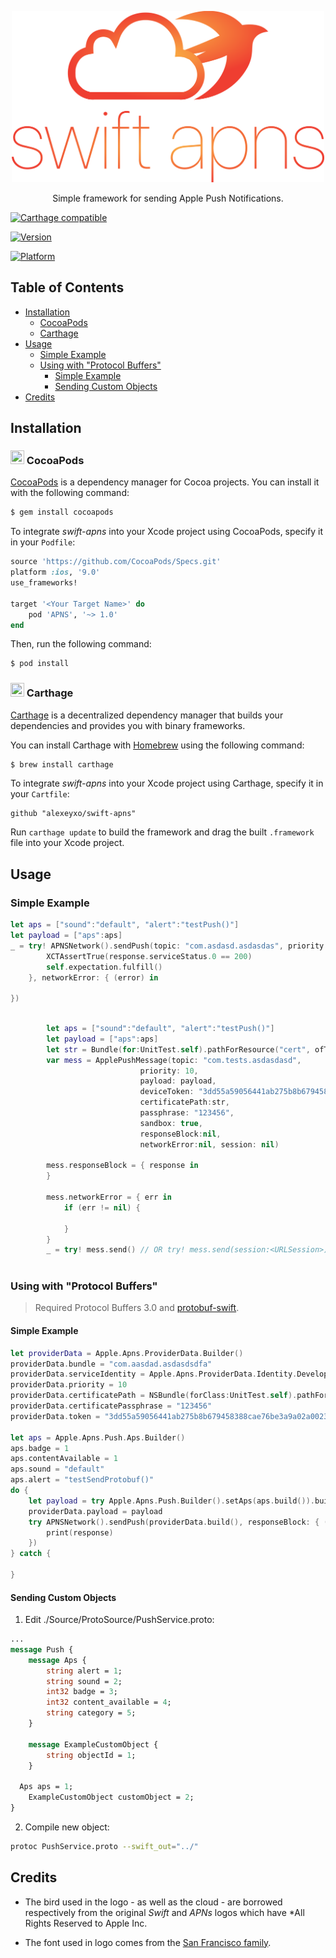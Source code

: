 <p align="center">
  <a href="">
    <img alt="Logo" src="https://raw.githubusercontent.com/alexeyxo/swift-apns/master/logo.png" width="500px">
  </a>
</p>

<p align="center">
   Simple framework for sending Apple Push Notifications.
</p>

<p align="center">

  <a href="https://github.com/Carthage/Carthage"><img alt="Carthage compatible" src="https://img.shields.io/badge/Carthage-compatible-4BC51D.svg?style=flat"></a>

  <a href="http://cocoapods.org/?q=APNS"><img alt="Version" src="http://img.shields.io/cocoapods/v/APNS.svg"></a>

  <a href="http://cocoapods.org/?q=APNS"><img alt="Platform" src="http://img.shields.io/cocoapods/p/APNS.svg"></a>

</p>

## Table of Contents

- [Installation](#installation)
  - [CocoaPods](#-cocoapods)
  - [Carthage](#-carthage)
- [Usage](#usage)
  - [Simple Example](#simple-example)
  - [Using with "Protocol Buffers"](#using-with-protocol-buffers)
    - [Simple Example](#simple-example-1)
    - [Sending Custom Objects](#sending-custom-objects)
- [Credits](#credits)

## Installation

### <img src="https://avatars3.githubusercontent.com/u/1189714" width="22" height="22"> CocoaPods

[CocoaPods](http://cocoapods.org) is a dependency manager for Cocoa projects. You can install it with the following command:

```bash
$ gem install cocoapods
```

To integrate *swift-apns* into your Xcode project using CocoaPods, specify it in your `Podfile`:

```ruby
source 'https://github.com/CocoaPods/Specs.git'
platform :ios, '9.0'
use_frameworks!

target '<Your Target Name>' do
    pod 'APNS', '~> 1.0'
end
```

Then, run the following command:

```bash
$ pod install
```

### <img src="https://cloud.githubusercontent.com/assets/432536/5252404/443d64f4-7952-11e4-9d26-fc5cc664cb61.png" width="22" height="22"> Carthage

[Carthage](https://github.com/Carthage/Carthage) is a decentralized dependency manager that builds your dependencies and provides you with binary frameworks.

You can install Carthage with [Homebrew](http://brew.sh/) using the following command:

```bash
$ brew install carthage
```

To integrate *swift-apns* into your Xcode project using Carthage, specify it in your `Cartfile`:

```ogdl
github "alexeyxo/swift-apns"
```

Run `carthage update` to build the framework and drag the built `.framework` file into your Xcode project.


## Usage

### Simple Example

```swift
let aps = ["sound":"default", "alert":"testPush()"]
let payload = ["aps":aps]
_ = try! APNSNetwork().sendPush(topic: "com.asdasd.asdasdas", priority: 10, payload: payload, deviceToken: "3dd55a59056441ab275b8b679458388cae76be3a9a02a00234388e50fe91f2fe", certificatePath: Bundle(for:UnitTest.self).pathForResource("push", ofType: "p12")!, passphrase: "123456", sandbox: true, responseBlock: { (response) in
        XCTAssertTrue(response.serviceStatus.0 == 200)
        self.expectation.fulfill()
    }, networkError: { (error) in
        
})
```

```swift
        
        let aps = ["sound":"default", "alert":"testPush()"]
        let payload = ["aps":aps]
        let str = Bundle(for:UnitTest.self).pathForResource("cert", ofType: "p12")!
        var mess = ApplePushMessage(topic: "com.tests.asdasdasd",
                             priority: 10,
                             payload: payload,
                             deviceToken: "3dd55a59056441ab275b8b679458388cae76be3a9a02a00234388e50fe91f2fe",
                             certificatePath:str,
                             passphrase: "123456",
                             sandbox: true,
                             responseBlock:nil,
                             networkError:nil, session: nil)
        
        mess.responseBlock = { response in
        }
        
        mess.networkError = { err in
            if (err != nil) {

            }
        }
        _ = try! mess.send() // OR try! mess.send(session:<URLSession>) 
        

```

### Using with "Protocol Buffers"

> Required Protocol Buffers 3.0 and [protobuf-swift](https://github.com/alexeyxo/protobuf-swift).

#### Simple Example
```swift
let providerData = Apple.Apns.ProviderData.Builder()
providerData.bundle = "com.aasdad.asdasdsdfa"
providerData.serviceIdentity = Apple.Apns.ProviderData.Identity.Development
providerData.priority = 10
providerData.certificatePath = NSBundle(forClass:UnitTest.self).pathForResource("push", ofType: "p12")!
providerData.certificatePassphrase = "123456"
providerData.token = "3dd55a59056441ab275b8b679458388cae76be3a9a02a00234388e50fe91f2fe"

let aps = Apple.Apns.Push.Aps.Builder()
aps.badge = 1
aps.contentAvailable = 1
aps.sound = "default"
aps.alert = "testSendProtobuf()"
do {
    let payload = try Apple.Apns.Push.Builder().setAps(aps.build()).build()
    providerData.payload = payload
    try APNSNetwork().sendPush(providerData.build(), responseBlock: { (response) -> () in
        print(response)
    })
} catch {

}
```

#### Sending Custom Objects

1. Edit ./Source/ProtoSource/PushService.proto:
  ```protobuf
  ...
  message Push {
      message Aps {
          string alert = 1;
          string sound = 2;
          int32 badge = 3;
          int32 content_available = 4;
          string category = 5;
      }

      message ExampleCustomObject {
          string objectId = 1;
      }

    Aps aps = 1;
      ExampleCustomObject customObject = 2;
  }
  ```

2. Compile new object:
  ```bash
  protoc PushService.proto --swift_out="../"
  ```

## Credits

- The bird used in the logo - as well as the cloud - are borrowed respectively
from the original *Swift* and *APNs* logos which have
*All Rights Reserved to Apple Inc.

- The font used in logo comes from the [San Francisco family](https://developer.apple.com/fonts/).
